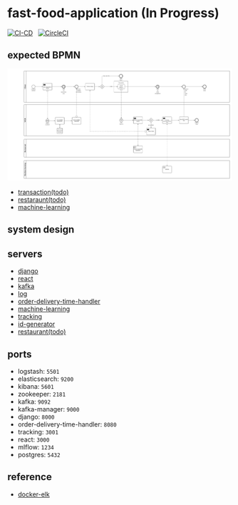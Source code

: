 # fast-food-application (In Progress)

[![CI-CD](https://github.com/sammiee5311/fast-food-application/actions/workflows/CI-CD.yml/badge.svg?branch=main)](https://github.com/sammiee5311/fast-food-application/actions/workflows/CI-CD.yml) &nbsp; [![CircleCI](https://circleci.com/gh/sammiee5311/fast-food-application/tree/main.svg?style=svg)](https://circleci.com/gh/sammiee5311/fast-food-application/tree/main)

## expected BPMN

![](./images/order-bpmn.png)

- [transaction(todo)](https://github.com/sammiee5311/fast-food-application/tree/main)
- [restaraunt(todo)](https://github.com/sammiee5311/fast-food-application/tree/main)
- [machine-learning](https://github.com/sammiee5311/fast-food-application/tree/main/machine-learning-api)

## system design

## servers

- [django](https://github.com/sammiee5311/fast-food-application/tree/main/django)
- [react](https://github.com/sammiee5311/fast-food-application/tree/main/react)
- [kafka](https://github.com/sammiee5311/fast-food-application/tree/main/kafka)
- [log](https://github.com/sammiee5311/fast-food-application/tree/main/log)
- [order-delivery-time-handler](https://github.com/sammiee5311/fast-food-application/tree/main/order-delivery-time-handler)
- [machine-learning](https://github.com/sammiee5311/fast-food-application/tree/main/machine-learning-api)
- [tracking](https://github.com/sammiee5311/fast-food-application/tree/main/tracking)
- [id-generator](https://github.com/sammiee5311/fast-food-application/tree/main/id-generator)
- [restaurant(todo)](https://github.com/sammiee5311/fast-food-application/tree/main)

## ports

- logstash: `5501`
- elasticsearch: `9200`
- kibana: `5601`
- zookeeper: `2181`
- kafka: `9092`
- kafka-manager: `9000`
- django: `8000`
- order-delivery-time-handler: `8080`
- tracking: `3001`
- react: `3000`
- mlflow: `1234`
- postgres: `5432`

## reference

- [docker-elk](https://github.com/deviantony/docker-elk)
